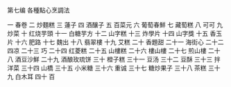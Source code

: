 第七编 各種點心烹調法

一 春卷
二 炒麵糕
三 蓮子
四 酒釀子
五 百菜元
六 葡萄春鮮
七 藏萄糕
八 可可
九 炒菜
十 红烧芋頭
十一 白糖芋方
十二 山字糕
十三 炸學片
十四 山字獎
十五 香玉片
十六 肥路
十七 魏出
十八 翡翠樓
十九 艾糕
二十 香題甜
二十一 海街心
二十二 四凉
二十三 巧
二十四 红菱糕
二十五 山樓糕
二十六 樓山樓
二十七 煎山樓
二十八 酒豆沙鮮
二十九 酒酿玫琉饼
三十 橙子糕
三十一 豆汤
三十二 豆酥
三十三 拌洋菜
三十四 山橋
三十五 小米糖
三十六 重诚
三十七 糖炒果子
三十八 茶糕
三十九 白木耳
四十 百